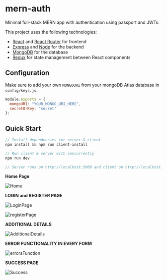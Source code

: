 # mern-auth

Minimal full-stack MERN app with authentication using passport and JWTs.

This project uses the following technologies:

- [React](https://reactjs.org) and [React Router](https://reacttraining.com/react-router/) for frontend
- [Express](http://expressjs.com/) and [Node](https://nodejs.org/en/) for the backend
- [MongoDB](https://www.mongodb.com/) for the database
- [Redux](https://redux.js.org/basics/usagewithreact) for state management between React components

## Configuration

Make sure to add your own `MONGOURI` from your mongoDB Atlas database in `config/keys.js`.

```javascript
module.exports = {
  mongoURI: "YOUR_MONGO_URI_HERE",
  secretOrKey: "secret"
};
```

## Quick Start

```javascript
// Install dependencies for server & client
npm install && npm run client-install

// Run client & server with concurrently
npm run dev

// Server runs on http://localhost:5000 and client on http://localhost:3000
```
**Home Page**

![Home](https://user-images.githubusercontent.com/65606499/146728624-a84a2357-3b9d-4ddb-aff8-2737aed16700.JPG)

**LOGIN and REGISTER PAGE**

![LoginPage](https://user-images.githubusercontent.com/65606499/146728773-4810f428-b6d0-4c7e-8020-f405e24fdf91.JPG)


![registerPage](https://user-images.githubusercontent.com/65606499/146728790-d8c07b38-9f47-44bb-aa40-52c5a0865b26.JPG)

**ADDITIONAL DETAILS**

![AdditionalDetails](https://user-images.githubusercontent.com/65606499/146728880-4578a436-0d14-435b-82a0-a87c81b911e7.JPG)

**ERROR FUNCTIONALITY IN EVERY FORM**

![errorsFunction](https://user-images.githubusercontent.com/65606499/146728990-654671a3-25ed-463f-b7b7-5287092b00b4.JPG)

**SUCCESS PAGE**

![Success](https://user-images.githubusercontent.com/65606499/146729573-4bfbe8b2-53c3-44fa-9808-ce29b09fd44f.png)

